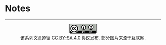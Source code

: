 # Notes



---

<div align="center">

![License](./LICENSE.png)  
该系列文章遵循 [CC BY-SA 4.0] 协议发布. 部分图片来源于互联网.  

</div>

[CC BY-SA 4.0]: https://creativecommons.org/licenses/by-sa/4.0/deed.zh
